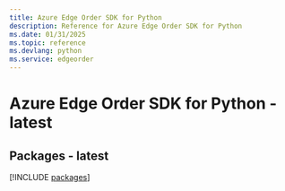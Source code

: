 ```yaml
---
title: Azure Edge Order SDK for Python
description: Reference for Azure Edge Order SDK for Python
ms.date: 01/31/2025
ms.topic: reference
ms.devlang: python
ms.service: edgeorder
---
```

# Azure Edge Order SDK for Python - latest
## Packages - latest
[!INCLUDE [packages](edge-order-index.md)]